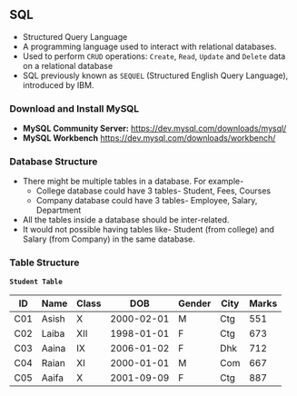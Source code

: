 ## **SQL**
* Structured Query Language
* A programming language used to interact with relational databases.
* Used to perform `CRUD` operations: `Create`, `Read`, `Update` and `Delete` data on a relational database
* SQL previously known as `SEQUEL` (Structured English Query Language), introduced by IBM.

### **Download and Install MySQL**
* **MySQL Community Server:** https://dev.mysql.com/downloads/mysql/
* **MySQL Workbench** https://dev.mysql.com/downloads/workbench/

### **Database Structure**
* There might be multiple tables in a database. For example-
    * College database could have 3 tables- Student, Fees, Courses
    * Company database could have 3 tables- Employee, Salary, Department
* All the tables inside a database should be inter-related.
* It would not possible having tables like- Student (from college) and Salary (from Company) in the same database.

### **Table Structure**
**`Student Table`**

| ID  | Name  | Class | DOB        | Gender | City | Marks |
|-----|-------|-------|------------|--------|------|-------|
| C01 | Asish | X     | 2000-02-01 | M      | Ctg  | 551   |
| C02 | Laiba | XII   | 1998-01-01 | F      | Ctg  | 673   |
| C03 | Aaina | IX    | 2006-01-02 | F      | Dhk  | 712   |
| C04 | Raian | XI    | 2000-01-01 | M      | Com  | 667   |
| C05 | Aaifa | X     | 2001-09-09 | F      | Ctg  | 887   |